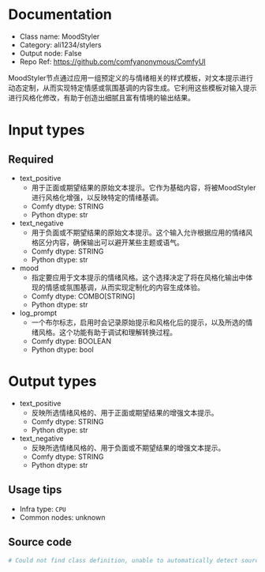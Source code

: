 
# Documentation
- Class name: MoodStyler
- Category: ali1234/stylers
- Output node: False
- Repo Ref: https://github.com/comfyanonymous/ComfyUI

MoodStyler节点通过应用一组预定义的与情绪相关的样式模板，对文本提示进行动态定制，从而实现特定情感或氛围基调的内容生成。它利用这些模板对输入提示进行风格化修改，有助于创造出细腻且富有情境的输出结果。

# Input types
## Required
- text_positive
    - 用于正面或期望结果的原始文本提示。它作为基础内容，将被MoodStyler进行风格化增强，以反映特定的情绪基调。
    - Comfy dtype: STRING
    - Python dtype: str
- text_negative
    - 用于负面或不期望结果的原始文本提示。这个输入允许根据应用的情绪风格区分内容，确保输出可以避开某些主题或语气。
    - Comfy dtype: STRING
    - Python dtype: str
- mood
    - 指定要应用于文本提示的情绪风格。这个选择决定了将在风格化输出中体现的情感或氛围基调，从而实现定制化的内容生成体验。
    - Comfy dtype: COMBO[STRING]
    - Python dtype: str
- log_prompt
    - 一个布尔标志，启用时会记录原始提示和风格化后的提示，以及所选的情绪风格。这个功能有助于调试和理解转换过程。
    - Comfy dtype: BOOLEAN
    - Python dtype: bool

# Output types
- text_positive
    - 反映所选情绪风格的、用于正面或期望结果的增强文本提示。
    - Comfy dtype: STRING
    - Python dtype: str
- text_negative
    - 反映所选情绪风格的、用于负面或不期望结果的增强文本提示。
    - Comfy dtype: STRING
    - Python dtype: str


## Usage tips
- Infra type: `CPU`
- Common nodes: unknown


## Source code
```python
# Could not find class definition, unable to automatically detect source code
```
